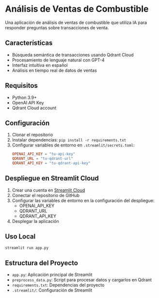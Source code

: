 # Análisis de Ventas de Combustible

Una aplicación de análisis de ventas de combustible que utiliza IA para responder preguntas sobre transacciones de venta.

## Características

- Búsqueda semántica de transacciones usando Qdrant Cloud
- Procesamiento de lenguaje natural con GPT-4
- Interfaz intuitiva en español
- Análisis en tiempo real de datos de ventas

## Requisitos

- Python 3.9+
- OpenAI API Key
- Qdrant Cloud account

## Configuración

1. Clonar el repositorio
2. Instalar dependencias: `pip install -r requirements.txt`
3. Configurar variables de entorno en `.streamlit/secrets.toml`:
   ```toml
   OPENAI_API_KEY = "tu-api-key"
   QDRANT_URL = "tu-qdrant-url"
   QDRANT_API_KEY = "tu-qdrant-api-key"
   ```

## Despliegue en Streamlit Cloud

1. Crear una cuenta en [Streamlit Cloud](https://streamlit.io/cloud)
2. Conectar el repositorio de GitHub
3. Configurar las variables de entorno en la configuración del despliegue:
   - OPENAI_API_KEY
   - QDRANT_URL
   - QDRANT_API_KEY
4. Desplegar la aplicación

## Uso Local

```bash
streamlit run app.py
```

## Estructura del Proyecto

- `app.py`: Aplicación principal de Streamlit
- `preprocess_data.py`: Script para procesar datos y cargarlos en Qdrant
- `requirements.txt`: Dependencias del proyecto
- `.streamlit/`: Configuración de Streamlit 